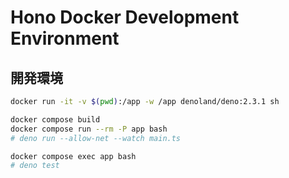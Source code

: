 # Hono Docker Development Environment


## 開発環境

```bash
docker run -it -v $(pwd):/app -w /app denoland/deno:2.3.1 sh
```

```bash
docker compose build
docker compose run --rm -P app bash
# deno run --allow-net --watch main.ts
```

```bash
docker compose exec app bash
# deno test
```